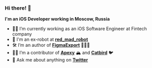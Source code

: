 ### Hi there! 👋

**I'm an iOS Developer working in Moscow, Russia**

- 👨‍💻 I’m currently working as an iOS Software Engineer at Fintech company
- 🤖 I'm an ex-robot at [**red_mad_robot**](https://redmadrobot.com) 
- 🛠 I’m an author of [**FigmaExport**](https://github.com/RedMadRobot/figma-export) 👨🏻‍🎨
- 👯‍♀️ I’m a contributor of [**Apexy**](https://github.com/RedMadRobot/apexy-ios) 🏔 and [**Catbird**](https://github.com/RedMadRobot/catbird) 🐦
- 💬 Ask me about anything on [**Twitter**](https://twitter.com/subdan_)
